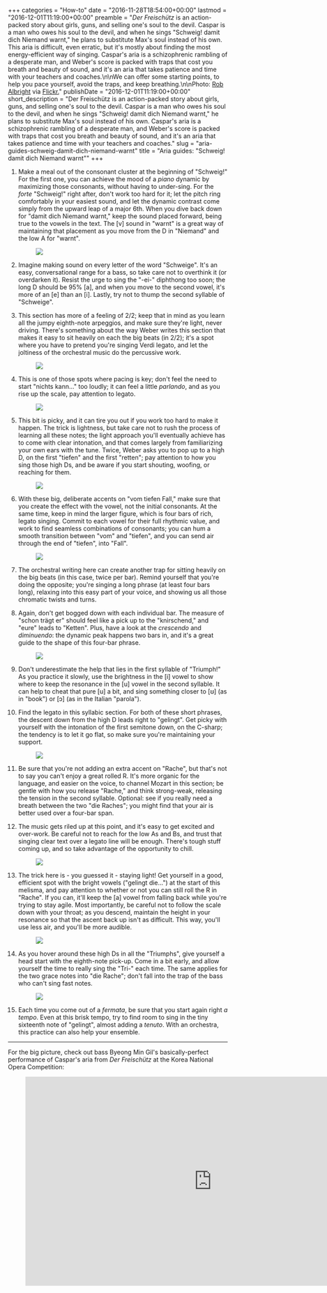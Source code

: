 +++
categories = "How-to"
date = "2016-11-28T18:54:00+00:00"
lastmod = "2016-12-01T11:19:00+00:00"
preamble = "*Der Freischütz* is an action-packed story about girls, guns, and selling one's soul to the devil. Caspar is a man who owes his soul to the devil, and when he sings \"Schweig! damit dich Niemand warnt,\" he plans to substitute Max's soul instead of his own. This aria is difficult, even erratic, but it's mostly about finding the most energy-efficient way of singing. Caspar's aria is a schizophrenic rambling of a desperate man, and Weber's score is packed with traps that cost you breath and beauty of sound, and it's an aria that takes patience and time with your teachers and coaches.\n\nWe can offer some starting points, to help you pace yourself, avoid the traps, and keep breathing.\n\nPhoto: [Rob Albright](https://www.flickr.com/photos/8015956@N04/) via [Flickr.](https://creativecommons.org/licenses/by-nc/2.0/legalcode)"
publishDate = "2016-12-01T11:19:00+00:00"
short_description = "Der Freischütz is an action-packed story about girls, guns, and selling one&#039;s soul to the devil. Caspar is a man who owes his soul to the devil, and when he sings &quot;Schweig! damit dich Niemand warnt,&quot; he plans to substitute Max&#039;s soul instead of his own. Caspar&#039;s aria is a schizophrenic rambling of a desperate man, and Weber&#039;s score is packed with traps that cost you breath and beauty of sound, and it&#039;s an aria that takes patience and time with your teachers and coaches."
slug = "aria-guides-schweig-damit-dich-niemand-warnt"
title = "Aria guides: &quot;Schweig! damit dich Niemand warnt&quot;"
+++

1. Make a meal out of the consonant cluster at the beginning of "Schweig!" For the first one, you can achieve the mood of a *piano* dynamic by maximizing those consonants, without having to under-sing. For the *forte* "Schweig!" right after, don't work too hard for it; let the pitch ring comfortably in your easiest sound, and let the dynamic contrast come simply from the upward leap of a major 6th. When you dive back down for "damit dich Niemand warnt," keep the sound placed forward, being true to the vowels in the text. The [v] sound in "warnt" is a great way of maintaining that placement as you move from the D in "Niemand" and the low A for "warnt".<figure data-type="image">![](https://res.cloudinary.com/schmopera/image/upload/v1545409169/media/webhook-uploads/1480431980204/Aria-Guide---Schweig---annotated---1.5.jpg)</figure>

2. Imagine making sound on every letter of the word "Schweige". It's an easy, conversational range for a bass, so take care not to overthink it (or overdarken it). Resist the urge to sing the "-ei-" diphthong too soon; the long D should be 95% [a], and when you move to the second vowel, it's more of an [e] than an [i]. Lastly, try not to thump the second syllable of "Schweige".

3. This section has more of a feeling of 2/2; keep that in mind as you learn all the jumpy eighth-note arpeggios, and make sure they're light, never driving. There's something about the way Weber writes this section that makes it easy to sit heavily on each the big beats (in 2/2); it's a spot where you have to pretend you're singing Verdi legato, and let the joltiness of the orchestral music do the percussive work.<figure data-type="image">![](https://res.cloudinary.com/schmopera/image/upload/v1545409169/media/webhook-uploads/1480431989736/Aria-Guide---Schweig---annotated---1.75.jpg)
</figure>

4. This is one of those spots where pacing is key; don't feel the need to start "nichts kann..." too loudly; it can feel a little *parlando*, and as you rise up the scale, pay attention to legato.<figure data-type="image">![](https://res.cloudinary.com/schmopera/image/upload/v1545409169/media/webhook-uploads/1480432004725/Aria-Guide---Schweig---annotated---2.jpg)
</figure>

5. This bit is picky, and it can tire you out if you work too hard to make it happen. The trick is lightness, but take care not to rush the process of learning all these notes; the light approach you'll eventually achieve has to come with clear intonation, and that comes largely from familiarizing your own ears with the tune. Twice, Weber asks you to pop up to a high D, on the first "tiefen" and the first "retten"; pay attention to how you sing those high Ds, and be aware if you start shouting, woofing, or reaching for them.<figure data-type="image">
![](https://res.cloudinary.com/schmopera/image/upload/v1545409169/media/webhook-uploads/1480432240422/Aria-Guide---Schweig---annotated---3.jpg)</figure>

6. With these big, deliberate accents on "vom tiefen Fall," make sure that you create the effect with the vowel, not the initial consonants. At the same time, keep in mind the larger figure, which is four bars of rich, legato singing. Commit to each vowel for their full rhythmic value, and work to find seamless combinations of consonants; you can hum a smooth transition between "vom" and "tiefen", and you can send air through the end of "tiefen", into "Fall".<figure data-type="image">
![](https://res.cloudinary.com/schmopera/image/upload/v1545409169/media/webhook-uploads/1480432253375/Aria-Guide---Schweig---annotated---4.jpg)</figure>

7. The orchestral writing here can create another trap for sitting heavily on the big beats (in this case, twice per bar). Remind yourself that you're doing the opposite; you're singing a long phrase (at least four bars long), relaxing into this easy part of your voice, and showing us all those chromatic twists and turns.

8. Again, don't get bogged down with each individual bar. The measure of "schon trägt er" should feel like a pick up to the "knirschend," and "eure" leads to "Ketten". Plus, have a look at the *crescendo* and *diminuendo*: the dynamic peak happens two bars in, and it's a great guide to the shape of this four-bar phrase.<figure data-type="image">
![](https://res.cloudinary.com/schmopera/image/upload/v1545409169/media/webhook-uploads/1480432263756/Aria-Guide---Schweig---annotated---5.jpg)</figure>

9. Don't underestimate the help that lies in the first syllable of "Triumph!" As you practice it slowly, use the brightness in the [i] vowel to show where to keep the resonance in the [u] vowel in the second syllable. It can help to cheat that pure [u] a bit, and sing something closer to [ʊ] (as in "book") or [ɔ] (as in the Italian "parola").

10. Find the legato in this syllabic section. For both of these short phrases, the descent down from the high D leads right to "gelingt". Get picky with yourself with the intonation of the first semitone down, on the C-sharp; the tendency is to let it go flat, so make sure you're maintaining your support.<figure data-type="image">
![](https://res.cloudinary.com/schmopera/image/upload/v1545409169/media/webhook-uploads/1480432282827/Aria-Guide---Schweig---annotated---6.jpg)</figure>

11. Be sure that you're not adding an extra accent on "Rache", but that's not to say you can't enjoy a great rolled R. It's more organic for the language, and easier on the voice, to channel Mozart in this section; be gentle with how you release "Rache," and think strong-weak, releasing the tension in the second syllable. Optional: see if you really need a breath between the two "die Raches"; you might find that your air is better used over a four-bar span.

12. The music gets riled up at this point, and it's easy to get excited and over-work. Be careful not to reach for the low As and Bs, and trust that singing clear text over a legato line will be enough. There's tough stuff coming up, and so take advantage of the opportunity to chill.<figure data-type="image">
![](https://res.cloudinary.com/schmopera/image/upload/v1545409169/media/webhook-uploads/1480432295601/Aria-Guide---Schweig---annotated---7.jpg)</figure>

13. The trick here is - you guessed it - staying light! Get yourself in a good, efficient spot with the bright vowels ("gelingt die...") at the start of this melisma, and pay attention to whether or not you can still roll the R in "Rache". If you can, it'll keep the [a] vowel from falling back while you're trying to stay agile. Most importantly, be careful not to follow the scale down with your throat; as you descend, maintain the height in your resonance so that the ascent back up isn't as difficult. This way, you'll use less air, and you'll be more audible.<figure data-type="image">
![](https://res.cloudinary.com/schmopera/image/upload/v1545409169/media/webhook-uploads/1480432305356/Aria-Guide---Schweig---annotated---8.jpg)</figure>

14. As you hover around these high Ds in all the "Triumphs", give yourself a head start with the eighth-note pick-up. Come in a bit early, and allow yourself the time to really sing the "Tri-" each time. The same applies for the two grace notes into "die Rache"; don't fall into the trap of the bass who can't sing fast notes.<figure data-type="image">![](https://res.cloudinary.com/schmopera/image/upload/v1545409169/media/webhook-uploads/1480432366039/Aria-Guide---Schweig---annotated---9.jpg)</figure>

15. Each time you come out of a *fermata*, be sure that you start again right *a tempo*. Even at this brisk tempo, try to find room to sing in the tiny sixteenth note of "gelingt", almost adding a *tenuto*. With an orchestra, this practice can also help your ensemble.

***
For the big picture, check out bass Byeong Min Gil's basically-perfect performance of Caspar's aria from *Der Freischütz* at the Korea National Opera Competition:

<figure data-type="video">
<iframe width="854" height="480" src="https://www.youtube.com/embed/V8zrjhEXQZA" frameborder="0" allowfullscreen></iframe>
</figure>
